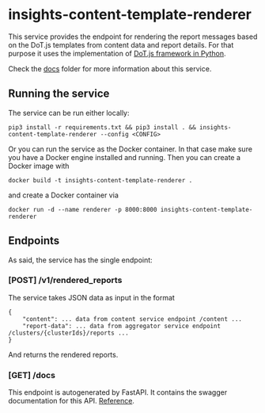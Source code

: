 # insights-content-template-renderer

This service provides the endpoint for rendering the report messages based on the DoT.js templates from content data and report details.
For that purpose it uses the implementation of [DoT.js framework in Python](https://github.com/lucemia/doT).

Check the [docs](docs/) folder for more information about this service.

## Running the service

The service can be run either locally:

`pip3 install -r requirements.txt && pip3 install . && insights-content-template-renderer --config <CONFIG>`

Or you can run the service as the Docker container. In that case make sure you have a Docker engine installed and running. Then you can create a Docker image with

`docker build -t insights-content-template-renderer .`

and create a Docker container via

`docker run -d --name renderer -p 8000:8000 insights-content-template-renderer`

## Endpoints

As said, the service has the single endpoint:

### [POST] /v1/rendered_reports

The service takes JSON data as input in the format

```
{
	"content": ... data from content service endpoint /content ...
	"report-data": ... data from aggregator service endpoint /clusters/{clusterIds}/reports ...
}
```

And returns the rendered reports.

### [GET] /docs

This endpoint is autogenerated by FastAPI. It contains the swagger documentation for this API. [Reference](https://fastapi.tiangolo.com/features/#automatic-docs).
